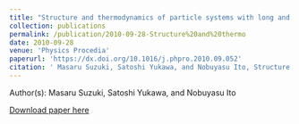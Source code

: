 ```yaml
---
title: "Structure and thermodynamics of particle systems with long and middle-range interactions"
collection: publications
permalink: /publication/2010-09-28-Structure%20and%20thermo
date: 2010-09-28
venue: 'Physics Procedia'
paperurl: 'https://dx.doi.org/10.1016/j.phpro.2010.09.052'
citation: ' Masaru Suzuki, Satoshi Yukawa, and Nobuyasu Ito, Structure and thermodynamics of particle systems with long and middle-range interactions, Physics Procedia, <b>7</b>, 98-102, (2010)'
---
```


Author(s):  Masaru Suzuki, Satoshi Yukawa, and Nobuyasu Ito


<a href='https://dx.doi.org/10.1016/j.phpro.2010.09.052'>Download paper here</a>

